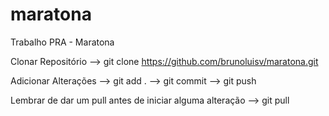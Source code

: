 # maratona
Trabalho PRA - Maratona

Clonar Repositório --> git clone https://github.com/brunoluisv/maratona.git

Adicionar Alterações --> git add . --> git commit --> git push

Lembrar de dar um pull antes de iniciar alguma alteração --> git pull
